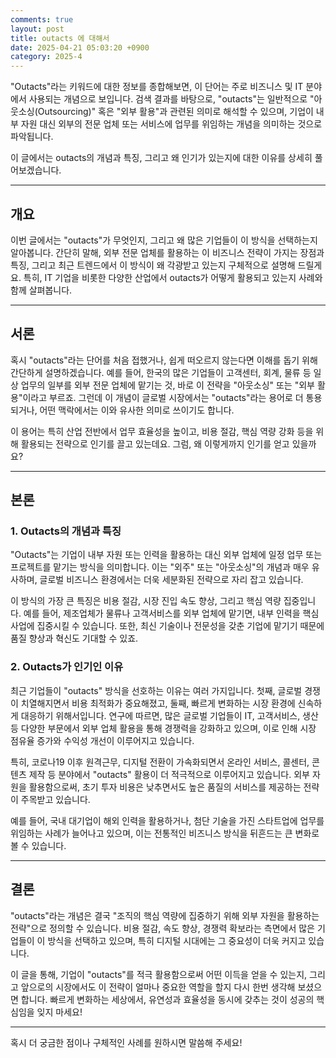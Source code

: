 ```yaml
---
comments: true
layout: post
title: outacts 에 대해서
date: 2025-04-21 05:03:20 +0900
category: 2025-4
---
```


"Outacts"라는 키워드에 대한 정보를 종합해보면, 이 단어는 주로 비즈니스 및 IT 분야에서 사용되는 개념으로 보입니다. 검색 결과를 바탕으로, "outacts"는 일반적으로 "아웃소싱(Outsourcing)" 혹은 "외부 활용"과 관련된 의미로 해석할 수 있으며, 기업이 내부 자원 대신 외부의 전문 업체 또는 서비스에 업무를 위임하는 개념을 의미하는 것으로 파악됩니다. 

이 글에서는 outacts의 개념과 특징, 그리고 왜 인기가 있는지에 대한 이유를 상세히 풀어보겠습니다.

---

## 개요
이번 글에서는 "outacts"가 무엇인지, 그리고 왜 많은 기업들이 이 방식을 선택하는지 알아봅니다. 간단히 말해, 외부 전문 업체를 활용하는 이 비즈니스 전략이 가지는 장점과 특징, 그리고 최근 트렌드에서 이 방식이 왜 각광받고 있는지 구체적으로 설명해 드릴게요. 특히, IT 기업을 비롯한 다양한 산업에서 outacts가 어떻게 활용되고 있는지 사례와 함께 살펴봅니다.

---

## 서론
혹시 "outacts"라는 단어를 처음 접했거나, 쉽게 떠오르지 않는다면 이해를 돕기 위해 간단하게 설명하겠습니다. 예를 들어, 한국의 많은 기업들이 고객센터, 회계, 물류 등 일상 업무의 일부를 외부 전문 업체에 맡기는 것, 바로 이 전략을 "아웃소싱" 또는 "외부 활용"이라고 부르죠. 그런데 이 개념이 글로벌 시장에서는 "outacts"라는 용어로 더 통용되거나, 어떤 맥락에서는 이와 유사한 의미로 쓰이기도 합니다.

이 용어는 특히 산업 전반에서 업무 효율성을 높이고, 비용 절감, 핵심 역량 강화 등을 위해 활용되는 전략으로 인기를 끌고 있는데요. 그럼, 왜 이렇게까지 인기를 얻고 있을까요?

---

## 본론

### 1. Outacts의 개념과 특징
"Outacts"는 기업이 내부 자원 또는 인력을 활용하는 대신 외부 업체에 일정 업무 또는 프로젝트를 맡기는 방식을 의미합니다. 이는 "외주" 또는 "아웃소싱"의 개념과 매우 유사하며, 글로벌 비즈니스 환경에서는 더욱 세분화된 전략으로 자리 잡고 있습니다. 

이 방식의 가장 큰 특징은 비용 절감, 시장 진입 속도 향상, 그리고 핵심 역량 집중입니다. 예를 들어, 제조업체가 물류나 고객서비스를 외부 업체에 맡기면, 내부 인력을 핵심사업에 집중시킬 수 있습니다. 또한, 최신 기술이나 전문성을 갖춘 기업에 맡기기 때문에 품질 향상과 혁신도 기대할 수 있죠.

### 2. Outacts가 인기인 이유
최근 기업들이 "outacts" 방식을 선호하는 이유는 여러 가지입니다. 첫째, 글로벌 경쟁이 치열해지면서 비용 최적화가 중요해졌고, 둘째, 빠르게 변화하는 시장 환경에 신속하게 대응하기 위해서입니다. 연구에 따르면, 많은 글로벌 기업들이 IT, 고객서비스, 생산 등 다양한 부문에서 외부 업체 활용을 통해 경쟁력을 강화하고 있으며, 이로 인해 시장 점유율 증가와 수익성 개선이 이루어지고 있습니다.

특히, 코로나19 이후 원격근무, 디지털 전환이 가속화되면서 온라인 서비스, 콜센터, 콘텐츠 제작 등 분야에서 "outacts" 활용이 더 적극적으로 이루어지고 있습니다. 외부 자원을 활용함으로써, 초기 투자 비용은 낮추면서도 높은 품질의 서비스를 제공하는 전략이 주목받고 있습니다.

예를 들어, 국내 대기업이 해외 인력을 활용하거나, 첨단 기술을 가진 스타트업에 업무를 위임하는 사례가 늘어나고 있으며, 이는 전통적인 비즈니스 방식을 뒤흔드는 큰 변화로 볼 수 있습니다.

---

## 결론
"outacts"라는 개념은 결국 "조직의 핵심 역량에 집중하기 위해 외부 자원을 활용하는 전략"으로 정의할 수 있습니다. 비용 절감, 속도 향상, 경쟁력 확보라는 측면에서 많은 기업들이 이 방식을 선택하고 있으며, 특히 디지털 시대에는 그 중요성이 더욱 커지고 있습니다.

이 글을 통해, 기업이 "outacts"를 적극 활용함으로써 어떤 이득을 얻을 수 있는지, 그리고 앞으로의 시장에서도 이 전략이 얼마나 중요한 역할을 할지 다시 한번 생각해 보셨으면 합니다. 빠르게 변화하는 세상에서, 유연성과 효율성을 동시에 갖추는 것이 성공의 핵심임을 잊지 마세요!

---

혹시 더 궁금한 점이나 구체적인 사례를 원하시면 말씀해 주세요!